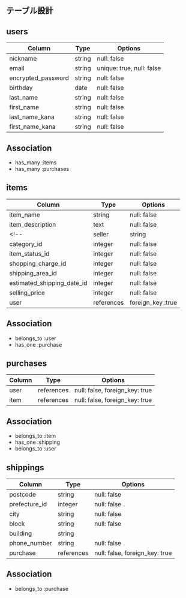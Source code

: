 ## テーブル設計

## users

| Column             | Type         | Options                   |
| --------           | ------       | --------------------------|
| nickname           | string       | null: false               |
| email              | string       | unique: true, null: false |
| encrypted_password | string       | null: false               |
| birthday           | date         | null: false               |
| last_name          | string       | null: false               |
| first_name         | string       | null: false               |
| last_name_kana     | string       | null: false               |
| first_name_kana    | string       | null: false               |


## Association

- has_many :items
- has_many :purchases


## items

| Column                     | Type         | Options            |
| --------                   | ------       | -----------        |
| item_name                  | string       | null: false        |
| item_description           | text         | null: false        |
<!-- | seller                     | string       | null: false  | -->
| category_id                | integer       | null: false       |
| item_status_id             | integer       | null: false       |
| shopping_charge_id         | integer       | null: false       |
| shipping_area_id           | integer       | null: false       | 
| estimated_shipping_date_id | integer       | null: false       | 
| selling_price              | integer       | null: false       |
| user                       | references    | foreign_key :true |


## Association

- belongs_to :user
- has_one :purchase


## purchases

| Column | Type       | Options                        |
| ------ | ---------- | ------------------------------ |
| user   | references | null: false, foreign_key: true |
| item   | references | null: false, foreign_key: true |

## Association

- belongs_to :item
- has_one :shipping
- belongs_to :user


## shippings

| Column             | Type         | Options                        |
| --------           | ------       | -----------                    |
| postcode           | string       | null: false                    |
| prefecture_id      | integer      | null: false                    |
| city               | string       | null: false                    |
| block              | string       | null: false                    |
| building           | string       |                                |
| phone_number       | string       | null: false                    |
| purchase           | references   | null: false, foreign_key: true |

## Association

- belongs_to :purchase

